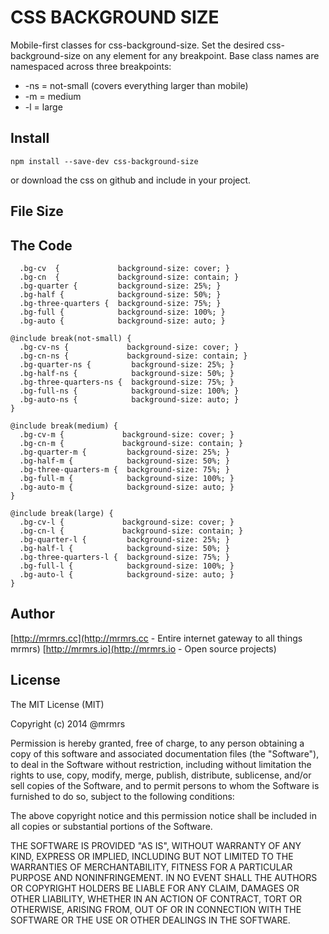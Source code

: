# CSS BACKGROUND SIZE

  Mobile-first classes for css-background-size.
  Set the desired css-background-size on any element for any breakpoint.
  Base class names are namespaced across three breakpoints:

*  -ns = not-small (covers everything larger than mobile)
*  -m  = medium
*  -l  = large

## Install
```
npm install --save-dev css-background-size
```
or download the css on github and include in your project.

## File Size


## The Code
```
  .bg-cv  {             background-size: cover; }
  .bg-cn  {             background-size: contain; }
  .bg-quarter {         background-size: 25%; }
  .bg-half {            background-size: 50%; }
  .bg-three-quarters {  background-size: 75%; }
  .bg-full {            background-size: 100%; }
  .bg-auto {            background-size: auto; }

@include break(not-small) {
  .bg-cv-ns {             background-size: cover; }
  .bg-cn-ns {             background-size: contain; }
  .bg-quarter-ns {         background-size: 25%; }
  .bg-half-ns {            background-size: 50%; }
  .bg-three-quarters-ns {  background-size: 75%; }
  .bg-full-ns {            background-size: 100%; }
  .bg-auto-ns {            background-size: auto; }
}

@include break(medium) {
  .bg-cv-m {             background-size: cover; }
  .bg-cn-m {             background-size: contain; }
  .bg-quarter-m {         background-size: 25%; }
  .bg-half-m {            background-size: 50%; }
  .bg-three-quarters-m {  background-size: 75%; }
  .bg-full-m {            background-size: 100%; }
  .bg-auto-m {            background-size: auto; }
}

@include break(large) {
  .bg-cv-l {             background-size: cover; }
  .bg-cn-l {             background-size: contain; }
  .bg-quarter-l {         background-size: 25%; }
  .bg-half-l {            background-size: 50%; }
  .bg-three-quarters-l {  background-size: 75%; }
  .bg-full-l {            background-size: 100%; }
  .bg-auto-l {            background-size: auto; }
}

```

## Author

[http://mrmrs.cc](http://mrmrs.cc - Entire internet gateway to all things mrmrs)
[http://mrmrs.io](http://mrmrs.io - Open source projects)

## License

The MIT License (MIT)

Copyright (c) 2014 @mrmrs

Permission is hereby granted, free of charge, to any person obtaining a copy
of this software and associated documentation files (the "Software"), to deal
in the Software without restriction, including without limitation the rights
to use, copy, modify, merge, publish, distribute, sublicense, and/or sell
copies of the Software, and to permit persons to whom the Software is
furnished to do so, subject to the following conditions:

The above copyright notice and this permission notice shall be included in
all copies or substantial portions of the Software.

THE SOFTWARE IS PROVIDED "AS IS", WITHOUT WARRANTY OF ANY KIND, EXPRESS OR
IMPLIED, INCLUDING BUT NOT LIMITED TO THE WARRANTIES OF MERCHANTABILITY,
FITNESS FOR A PARTICULAR PURPOSE AND NONINFRINGEMENT. IN NO EVENT SHALL THE
AUTHORS OR COPYRIGHT HOLDERS BE LIABLE FOR ANY CLAIM, DAMAGES OR OTHER
LIABILITY, WHETHER IN AN ACTION OF CONTRACT, TORT OR OTHERWISE, ARISING FROM,
OUT OF OR IN CONNECTION WITH THE SOFTWARE OR THE USE OR OTHER DEALINGS IN
THE SOFTWARE.

